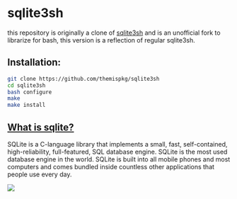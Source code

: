 # sqlite3sh
this repository is originally a clone of [sqlite3sh](https://www.sqlite.org) and is an unofficial fork to librarize for bash, this version is a reflection of regular sqlite3sh.

## Installation:
```bash
git clone https://github.com/themispkg/sqlite3sh
cd sqlite3sh
bash configure
make
make install
```

## [What is sqlite?](https://www.sqlite.org/index.html)
SQLite is a C-language library that implements a small, fast, self-contained, high-reliability, full-featured, SQL database engine. SQLite is the most used database engine in the world. SQLite is built into all mobile phones and most computers and comes bundled inside countless other applications that people use every day.

![](https://media4.giphy.com/media/vISmwpBJUNYzukTnVx/giphy.gif)
